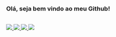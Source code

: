 ### Olá, seja bem vindo ao meu Github!

<br>

<a href="https://www.linkedin.com/in/lucas-eschechola-769179166/">
  <span>
    <img src="https://img.shields.io/badge/linkedin-%230077B5.svg?&style=for-the-badge&logo=linkedin&logoColor=white" />
  </span>
</a>

<a href="https://medium.com/@lucas.eschechola">
  <span>
    <img src="https://img.shields.io/badge/medium-%2312100E.svg?&style=for-the-badge&logo=medium&logoColor=white" />
  </span>
</a>

<a href="https://eschechola.com.br">
  <span>
    <img src="https://img.shields.io/badge/blogger-%23FF5722.svg?&style=for-the-badge&logo=blogger&logoColor=white" />
  </span>
</a>

<a href="https://eschechola.com.br">
  <span>
    <img src="https://img.shields.io/badge/instagram-%23E4405F.svg?&style=for-the-badge&logo=instagram&logoColor=white" />
  </span>
</a>


<!--
**Eschechola/Eschechola** is a ✨ _special_ ✨ repository because its `README.md` (this file) appears on your GitHub profile.

Here are some ideas to get you started:

- 🔭 I’m currently working on ...
- 🌱 I’m currently learning ...
- 👯 I’m looking to collaborate on ...
- 🤔 I’m looking for help with ...
- 💬 Ask me about ...
- 📫 How to reach me: ...
- 😄 Pronouns: ...
- ⚡ Fun fact: ...
-->

